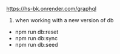 https://hs-bk.onrender.com/graphql

1. when working with a new version of db

- npm run db:reset
- npm run db:sync
- npm run db:seed

